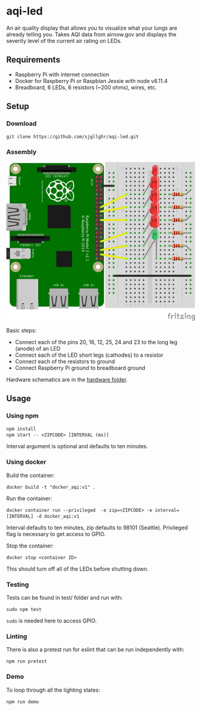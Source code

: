 # aqi-led
An air quality display that allows you to visualize what your lungs are already telling you. Takes AQI data from airnow.gov and displays the severity level of the current air rating on LEDs.

## Requirements
- Raspberry Pi with internet connection
- Docker for Raspberry Pi or Raspbian Jessie with node v8.11.4
- Breadboard, 6 LEDs, 6 resistors (~200 ohms), wires, etc.

## Setup
### Download
```
git clone https://github.com/sjgllghr/aqi-led.git
```

### Assembly
<img src="https://github.com/sjgllghr/aqi-led/blob/docs/hardware/aqi_led_.png" alt="hardware diagram" width="500"/>

Basic steps:
- Connect each of the pins 20, 16, 12, 25, 24 and 23 to the long leg (anode) of an LED 
- Connect each of the LED short legs (cathodes) to a resistor 
- Connect each of the resistors to ground
- Connect Raspberry Pi ground to breadboard ground

Hardware schematics are in the [hardware folder](https://github.com/sjgllghr/aqi-led/tree/docs/hardware).

## Usage
### Using npm
```
npm install
npm start -- <ZIPCODE> [INTERVAL (ms)]
```
Interval argument is optional and defaults to ten minutes.

### Using docker
Build the container:
```
docker build -t "docker_aqi:v1" .
```
Run the container:
```
docker container run --privileged  -e zip=<ZIPCODE> -e interval=[INTERVAL] -d docker_aqi:v1
```
Interval defaults to ten minutes, zip defaults to 98101 (Seattle). Privileged flag is necessary to get access to GPIO.

Stop the container:
```
docker stop <container ID>
```
This should turn off all of the LEDs before shutting down.

### Testing
Tests can be found in test/ folder and run with:
```
sudo npm test
```
`sudo` is needed here to access GPIO. 

### Linting
There is also a pretest run for eslint that can be run independently with:
```
npm run pretest
```

### Demo
To loop through all the lighting states:
```
npm run demo
```
